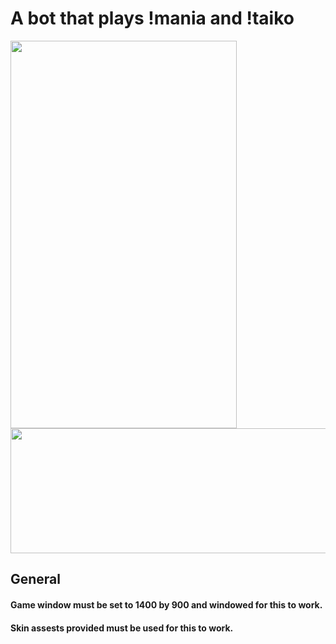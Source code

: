 # A bot that plays !mania and !taiko 


<p float="left">
  <img src="https://user-images.githubusercontent.com/80072600/119259630-a0bf3d00-bbbe-11eb-96c5-c0ce6019c89f.gif" width="362" height="620" />
  <img src="https://user-images.githubusercontent.com/80072600/119258685-5340d100-bbba-11eb-8a2a-5a7f9c6b6a75.gif" width="600" height="200" />
</p>

## General
#### Game window must be set to 1400 by 900 and windowed for this to work.
#### Skin assests provided must be used for this to work.
